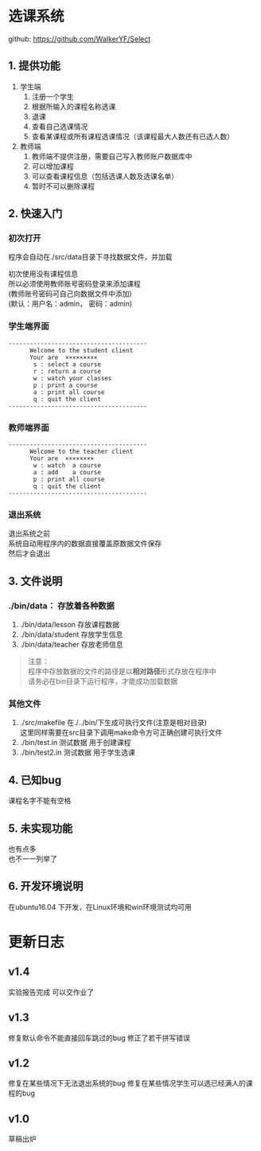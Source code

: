 # 选课系统
github: https://github.com/WalkerYF/Select

## 1. 提供功能
1. 学生端
    1. 注册一个学生
    2. 根据所输入的课程名称选课
    3. 退课
    4. 查看自己选课情况
    5. 查看某课程或所有课程选课情况（该课程最大人数还有已选人数）
2. 教师端
    1. 教师端不提供注册，需要自己写入教师账户数据库中
    2. 可以增加课程
    3. 可以查看课程信息（包括选课人数及选课名单）
    4. 暂时不可以删除课程

## 2. 快速入门

### 初次打开
程序会自动在./src/data目录下寻找数据文件，并加载 


初次使用没有课程信息  
所以必须使用教师账号密码登录来添加课程  
(教师账号密码可自己向数据文件中添加)  
(默认：用户名：admin， 密码：admin)

### 学生端界面
```
---------------------------------------
      Welcome to the student client
      Your are  ×××××××××
       s : select a course
       r : return a course
       w : watch your classes
       p : print a course
       a : print all course
       q : quit the client
---------------------------------------
```
### 教师端界面
```
---------------------------------------
      Welcome to the teacher client
      Your are  ××××××××
       w : watch  a course
       a : add    a course
       p : print all course
       q : quit the client
---------------------------------------
```

### 退出系统
退出系统之前   
系统自动用程序内的数据直接覆盖原数据文件保存    
然后才会退出  

## 3. 文件说明 

###  ./bin/data： 存放着各种数据

1. ./bin/data/lesson 存放课程数据
2. ./bin/data/student 存放学生信息
3. ./bin/data/teacher 存放老师信息

> 注意：   
> 程序中存放数据的文件的路径是以**相对路径**形式存放在程序中   
> 请务必在bin目录下运行程序，才能成功加载数据

### 其他文件
1. ./src/makefile 在./../bin/下生成可执行文件(注意是相对目录)   
这里同样需要在src目录下调用make命令方可正确创建可执行文件
2. ./bin/test.in  测试数据 用于创建课程
3. ./bin/test2.in 测试数据 用于学生选课


## 4. 已知bug
课程名字不能有空格


## 5. 未实现功能
也有点多   
也不一一列举了   


## 6. 开发环境说明
   在ubuntu16.04 下开发，在Linux环境和win环境测试均可用

# 更新日志

## v1.4
实验报告完成
可以交作业了

## v1.3
修复默认命令不能直接回车跳过的bug
修正了若干拼写错误

## v1.2    
修复在某些情况下无法退出系统的bug
修复在某些情况学生可以选已经满人的课程的bug

## v1.0
草稿出炉